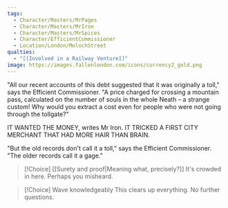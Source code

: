 ```yaml
---
tags:
  - Character/Masters/MrPages
  - Character/Masters/MrIron
  - Character/Masters/MrSpices
  - Character/EfficientCommissioner
  - Location/London/MolochStreet
qualties:
  - "[[Involved in a Railway Venture]]"
image: https://images.fallenlondon.com/icons/currency2_gold.png
---
```


"All our recent accounts of this debt suggested that it was originally a toll," says the Efficient Commissioner. "A price charged for crossing a mountain pass, calculated on the number of souls in the whole Neath – a strange custom! Why would you extract a cost even for people who were not going through the tollgate?"

IT WANTED THE MONEY, writes Mr Iron. IT TRICKED A FIRST CITY MERCHANT THAT HAD MORE HAIR THAN BRAIN.

"But the old records don't call it a toll," says the Efficient Commissioner. "The older records call it a gage."


> [!Choice] [[Surety and proof|Meaning what, precisely?]]
> It's crowded in here. Perhaps you misheard.

> [!Choice] Wave knowledgeably
> This clears up everything. No further questions.